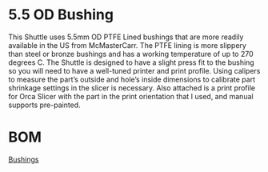# 5.5 OD Bushing

This Shuttle uses 5.5mm OD PTFE Lined bushings that are more readily available in the US from McMasterCarr. The PTFE lining is more slippery than steel or bronze bushings and has a working temperature of up to 270 degrees C.
The Shuttle is designed to have a slight press fit to the bushing so you will need to have a well-tuned printer and print profile. Using calipers to measure the part’s outside and hole’s inside dimensions to calibrate part shrinkage settings in the slicer is necessary. 
Also attached is a print profile for Orca Slicer with the part in the print orientation that I used, and manual supports pre-painted. 

# BOM
[Bushings](https://www.mcmaster.com/6679K31/)
